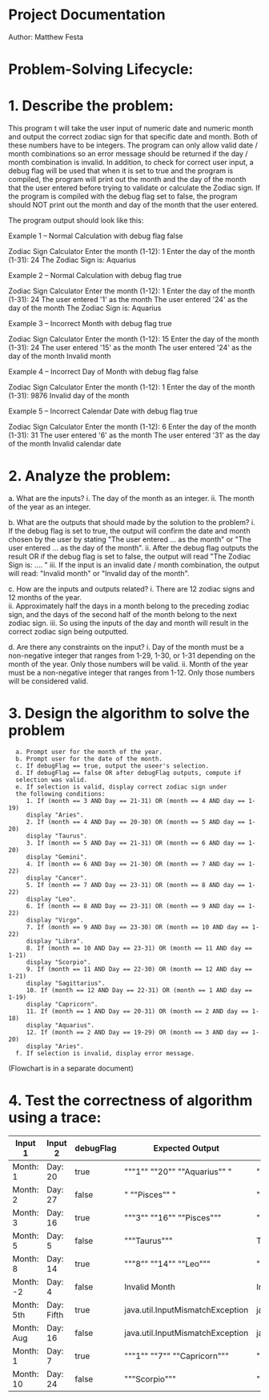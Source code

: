 # Project Documentation

Author: Matthew Festa


# Problem-Solving Lifecycle:

# 1. Describe the problem:

This program t will take the user input of numeric date and numeric
month and output the correct zodiac sign for that specific date and month. Both of these
numbers have to be integers. The program can only allow valid date / month combinations
so an error message should be returned if the day / month combination is invalid.
In addition, to check for correct user input, a debug flag will be used that when it is
set to true and the program is compiled, the program will print out the month and the day
of the month that the user entered before trying to validate or calculate the Zodiac sign.
If the program is compiled with the debug flag set to false, the program should NOT print out
the month and day of the month that the user entered.

The program output should look like this:

Example 1 – Normal Calculation with debug flag false

Zodiac Sign Calculator
Enter the month (1-12):
1
Enter the day of the month (1-31):
24
The Zodiac Sign is: Aquarius

Example 2 – Normal Calculation with debug flag true

Zodiac Sign Calculator
Enter the month (1-12):
1
Enter the day of the month (1-31):
24
The user entered '1' as the month
The user entered '24' as the day of the month
The Zodiac Sign is: Aquarius

Example 3 – Incorrect Month with debug flag true

Zodiac Sign Calculator
Enter the month (1-12):
15
Enter the day of the month (1-31):
24
The user entered '15' as the month
The user entered '24' as the day of the month
Invalid month

Example 4 – Incorrect Day of Month with debug flag false

Zodiac Sign Calculator
Enter the month (1-12):
1
Enter the day of the month (1-31):
9876
Invalid day of the month

Example 5 – Incorrect Calendar Date with debug flag true

Zodiac Sign Calculator
Enter the month (1-12):
6
Enter the day of the month (1-31):
31
The user entered '6' as the month
The user entered '31' as the day of the month
Invalid calendar date


# 2. Analyze the problem:

a. What are the inputs?
i. The day of the month as an integer.
ii. The month of the year as an integer.

b. What are the outputs that should made by the solution to the problem?
i. If the debug flag is set to true, the output will confirm the date and month
chosen by the user by stating "The user entered ... as the month" or "The user entered ...
as the day of the month".
ii. After the debug flag outputs the result OR if the debug flag is set to false,
the output will read "The Zodiac Sign is: .... "
iii. If the input is an invalid date / month combination, the output will read:
"Invalid month" or "Invalid day of the month".

c. How are the inputs and outputs related?
i. There are 12 zodiac signs and 12 months of the year.    
ii. Approximately half the days in a month belong to the preceding zodiac sign,
and the days of the second half of the month belong to the next zodiac sign.
iii. So using the inputs of the day and month will result in the correct zodiac sign
being outputted.

d. Are there any constraints on the input?
i. Day of the month must be a non-negative integer that ranges from 1-29, 1-30, or 1-31
depending on the month of the year. Only those numbers will be valid.
ii. Month of the year must be a non-negative integer that ranges from 1-12. Only
those numbers will be considered valid.

# 3. Design the algorithm to solve the problem
      a. Prompt user for the month of the year. 
      b. Prompt user for the date of the month. 
      c. If debugFlag == true, output the useer's selection. 
      d. If debugFlag == false OR after debugFlag outputs, compute if 
      selection was valid.
      e. If selection is valid, display correct zodiac sign under
      the following conditions: 
         1. If (month == 3 AND Day == 21-31) OR (month == 4 AND day == 1-19) 
         display "Aries". 
         2. If (month == 4 AND Day == 20-30) OR (month == 5 AND day == 1-20) 
         display "Taurus".
         3. If (month == 5 AND Day == 21-31) OR (month == 6 AND day == 1-20) 
         display "Gemini".
         4. If (month == 6 AND Day == 21-30) OR (month == 7 AND day == 1-22) 
         display "Cancer".
         5. If (month == 7 AND Day == 23-31) OR (month == 8 AND day == 1-22) 
         display "Leo".
         6. If (month == 8 AND Day == 23-31) OR (month == 9 AND day == 1-22) 
         display "Virgo".
         7. If (month == 9 AND Day == 23-30) OR (month == 10 AND day == 1-22) 
         display "Libra".
         8. If (month == 10 AND Day == 23-31) OR (month == 11 AND day == 1-21) 
         display "Scorpio".
         9. If (month == 11 AND Day == 22-30) OR (month == 12 AND day == 1-21) 
         display "Sagittarius".
         10. If (month == 12 AND Day == 22-31) OR (month == 1 AND day == 1-19) 
         display "Capricorn".
         11. If (month == 1 AND Day == 20-31) OR (month == 2 AND day == 1-18) 
         display "Aquarius".
         12. If (month == 2 AND Day == 19-29) OR (month == 3 AND day == 1-20) 
         display "Aries".
      f. If selection is invalid, display error message. 

(Flowchart is in a separate document)

# 4. Test the correctness of algorithm using a trace:

| Input 1    | Input 2    | debugFlag | Expected Output                            | Implementation Result                      |
|------------|------------|-----------|--------------------------------------------|--------------------------------------------|
| Month: 1   | Day: 20    | true      | """1"" ""20"" ""Aquarius""               " | """1"" ""20"" ""Aquarius""               " |
| Month: 2   | Day: 27    | false     | " ""Pisces""                "              | " ""Pisces""                "              |
| Month: 3   | Day: 16    | true      | """3"" ""16"" ""Pisces"""                  | """3"" ""16"" ""Pisces"""                  |
| Month: 5   | Day: 5     | false     | """Taurus"""                               | Taurus                                     |
| Month: 8   | Day: 14    | true      | """8"" ""14"" ""Leo"""                     | """8"" ""14"" ""Leo"""                     |
| Month: -2  | Day: 4     | false     | Invalid Month                              | Invalid Month                              |
| Month: 5th | Day: Fifth | true      | java.util.InputMismatchException           | java.util.InputMismatchException           |
| Month: Aug | Day: 16    | false     | java.util.InputMismatchException           | java.util.InputMismatchException           |
| Month: 1   | Day: 7     | true      | """1"" ""7"" ""Capricorn"""                | """1"" ""7"" ""Capricorn"""                |
| Month: 10  | Day: 24    | false     | """Scorpio"""                              | """Scorpio"""                              |


